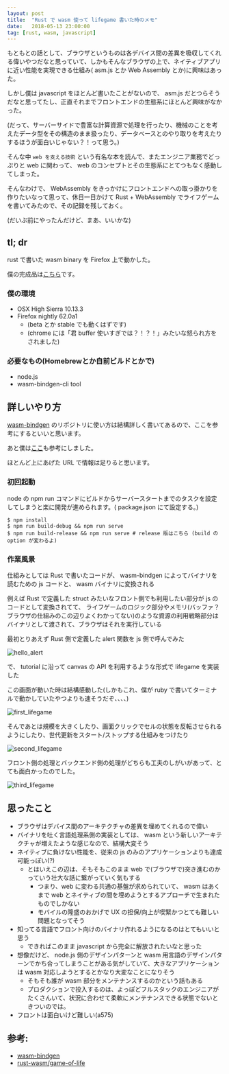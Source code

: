 ```yaml
---
layout: post
title:  "Rust で wasm 使って lifegame 書いた時のメモ"
date:   2018-05-13 23:00:00
tag: [rust, wasm, javascript]
---
```


もともとの話として、ブラウザというものは各デバイス間の差異を吸収してくれる偉いやつだなと思っていて、しかもそんなブラウザの上で、ネイティブアプリに近い性能を実現できる仕組み( asm.js とか Web Assembly とか)に興味はあった。

しかし僕は javascript をほとんど書いたことがないので、 asm.js だとつらそうだなと思ってたし、正直それまでフロントエンドの生態系にほとんど興味がなかった。

(だって、サーバーサイドで豊富な計算資源で処理を行ったり、機械のことを考えたデータ型をその構造のまま扱ったり、データベースとのやり取りを考えたりするほうが面白いじゃない？！って思う。)

そんな中 `web を支える技術` という有名な本を読んで、またエンジニア業務でどっぷりと web に関わって、 web のコンセプトとその生態系にとてつもなく感動してしまった。

そんなわけで、 WebAssembly をきっかけにフロントエンドへの取っ掛かりを作りたいなって思って、休日一日かけて Rust + WebAssembly でライフゲームを書いてみたので、その記録を残しておく。

(だいぶ前にやったんだけど、まあ、いいかな)

## tl; dr

rust で書いた wasm binary を Firefox 上で動かした。

僕の完成品は[こちら](https://github.com/furuhama/wasm_lifegame)です。

### 僕の環境

- OSX High Sierra 10.13.3
- Firefox nightly 62.0a1
  - (beta とか stable でも動くはずです)
  - (chrome には「君 buffer 使いすぎでは？！？！」みたいな怒られ方をされました)

### 必要なもの(Homebrewとか自前ビルドとかで)

- node.js
- wasm-bindgen-cli tool

## 詳しいやり方

[wasm-bindgen](https://github.com/rustwasm/wasm-bindgen) のリポジトリに使い方は結構詳しく書いてあるので、ここを参考にするといいと思います。

あと僕は[ここ](https://rust-lang-nursery.github.io/rust-wasm/game-of-life/introduction.html)も参考にしました。

ほとんど上にあげた URL で情報は足りると思います。

### 初回起動

node の npm run コマンドにビルドからサーバースタートまでのタスクを設定してしまうと楽に開発が進められます。( package.json にて設定する。)

```
$ npm install
$ npm run build-debug && npm run serve
$ npm run build-release && npm run serve # release 版はこちら (build の option が変わるよ)
```

### 作業風景

仕組みとしては Rust で書いたコードが、 wasm-bindgen によってバイナリを読むための js コードと、 wasm バイナリに変換される

例えば Rust で定義した struct みたいなフロント側でも利用したい部分が js のコードとして変換されてて、
ライフゲームのロジック部分やメモリ(バッファ？ ブラウザの仕組みのこの辺りよくわかってない)のような資源の利用戦略部分はバイナリとして渡されて、ブラウザはそれを実行している

最初とりあえず Rust 側で定義した alert 関数を js 側で呼んでみた

![hello_alert](/images/2018-05-13-wasm-lifegame/hello_alert.png)

で、 tutorial に沿って canvas の API を利用するような形式で lifegame を実装した

この画面が動いた時は結構感動した(しかもこれ、僕が ruby で書いてターミナルで動かしていたやつよりも速そうだぞ、、、、)

![first_lifegame](/images/2018-05-13-wasm-lifegame/first_lifegame.png)

そんであとは規模を大きくしたり、画面クリックでセルの状態を反転させられるようにしたり、世代更新をスタート/ストップする仕組みをつけたり

![second_lifegame](/images/2018-05-13-wasm-lifegame/second_lifegame.png)

フロント側の処理とバックエンド側の処理がどちらも工夫のしがいがあって、とても面白かったのでした。

![third_lifegame](/images/2018-05-13-wasm-lifegame/third_lifegame.png)

## 思ったこと

- ブラウザはデバイス間のアーキテクチャの差異を埋めてくれるので偉い
- バイナリを吐く言語処理系側の実装としては、 wasm という新しいアーキテクチャが増えたような感じなので、結構大変そう
- ネイティブに負けない性能を、従来の js のみのアプリケーションよりも達成可能っぽい(?)
  - とはいえこの辺は、そもそもこのまま web で(ブラウザで)突き進むのかっていう壮大な話に繋がっていく気もする
    - つまり、web に変わる共通の基盤が求められていて、 wasm はあくまで web とネイティブの間を埋めようとするアプローチで生まれたものでしかない
    - モバイルの隆盛のおかげで UX の担保/向上が喫緊かつとても難しい問題となってそう
- 知ってる言語でフロント向けのバイナリ作れるようになるのはとてもいいと思う
  - できればこのまま javascript から完全に解放されたいなと思った
- 想像だけど、 node.js 側のデザインパターンと wasm 用言語のデザインパターンでかち合ってしまうことがある気がしていて、大きなアプリケーションは wasm 対応しようとするとかなり大変なことになりそう
  - そもそも誰が wasm 部分をメンテナンスするのかという話もある
  - プロダクションで投入するのは、よっぽどフルスタックのエンジニアがたくさんいて、状況に合わせて柔軟にメンテナンスできる状態でないときついのでは。
- フロントは面白いけど難しい(a575)

## 参考:

- [wasm-bindgen](https://github.com/rustwasm/wasm-bindgen)
- [rust-wasm/game-of-life](https://rust-lang-nursery.github.io/rust-wasm/game-of-life/introduction.html)
